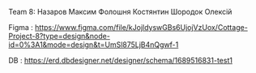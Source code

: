 Team 8: 
Назаров Максим 
Фолошня Костянтин
Шородок Олексій

Figma : https://www.figma.com/file/kJojldyswGBs6UjojVzUox/Cottage-Project-8?type=design&node-id=0%3A1&mode=design&t=UmSl875LjB4nQgwf-1

DB : https://erd.dbdesigner.net/designer/schema/1689516831-test1
